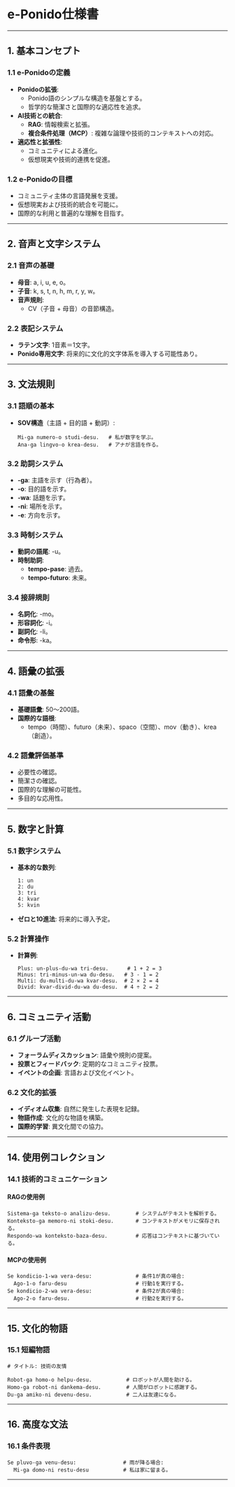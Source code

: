 # e-Ponido仕様書

---

## 1. 基本コンセプト

### 1.1 e-Ponidoの定義
- **Ponidoの拡張**:
  - Ponido語のシンプルな構造を基盤とする。
  - 哲学的な簡潔さと国際的な適応性を追求。
- **AI技術との統合**:
  - **RAG**: 情報検索と拡張。
  - **複合条件処理（MCP）**: 複雑な論理や技術的コンテキストへの対応。
- **適応性と拡張性**:
  - コミュニティによる進化。
  - 仮想現実や技術的連携を促進。

### 1.2 e-Ponidoの目標
- コミュニティ主体の言語発展を支援。
- 仮想現実および技術的統合を可能に。
- 国際的な利用と普遍的な理解を目指す。

---

## 2. 音声と文字システム

### 2.1 音声の基礎
- **母音**: a, i, u, e, o。
- **子音**: k, s, t, n, h, m, r, y, w。
- **音声規則**:
  - CV（子音 + 母音）の音節構造。

### 2.2 表記システム
- **ラテン文字**: 1音素＝1文字。
- **Ponido専用文字**: 将来的に文化的文字体系を導入する可能性あり。

---

## 3. 文法規則

### 3.1 語順の基本
- **SOV構造**（主語 + 目的語 + 動詞）:
  ```eponido
  Mi-ga numero-o studi-desu.   # 私が数字を学ぶ。
  Ana-ga lingvo-o krea-desu.   # アナが言語を作る。
  ```

### 3.2 助詞システム
- **-ga**: 主語を示す（行為者）。
- **-o**: 目的語を示す。
- **-wa**: 話題を示す。
- **-ni**: 場所を示す。
- **-e**: 方向を示す。

### 3.3 時制システム
- **動詞の語尾**: -u。
- **時制助詞**:
  - **tempo-pase**: 過去。
  - **tempo-futuro**: 未来。

### 3.4 接辞規則
- **名詞化**: -mo。
- **形容詞化**: -i。
- **副詞化**: -li。
- **命令形**: -ka。

---

## 4. 語彙の拡張

### 4.1 語彙の基盤
- **基礎語彙**: 50～200語。
- **国際的な語根**:
  - tempo（時間）、futuro（未来）、spaco（空間）、mov（動き）、krea（創造）。

### 4.2 語彙評価基準
- 必要性の確認。
- 簡潔さの確認。
- 国際的な理解の可能性。
- 多目的な応用性。

---

## 5. 数字と計算

### 5.1 数字システム
- **基本的な数列**:
  ```eponido
  1: un
  2: du
  3: tri
  4: kvar
  5: kvin
  ```
- **ゼロと10進法**: 将来的に導入予定。

### 5.2 計算操作
- **計算例**:
  ```eponido
  Plus: un-plus-du-wa tri-desu.      # 1 + 2 = 3
  Minus: tri-minus-un-wa du-desu.   # 3 - 1 = 2
  Multi: du-multi-du-wa kvar-desu.  # 2 × 2 = 4
  Divid: kvar-divid-du-wa du-desu.  # 4 ÷ 2 = 2
  ```

---

## 6. コミュニティ活動

### 6.1 グループ活動
- **フォーラムディスカッション**: 語彙や規則の提案。
- **投票とフィードバック**: 定期的なコミュニティ投票。
- **イベントの企画**: 言語および文化イベント。

### 6.2 文化的拡張
- **イディオム収集**: 自然に発生した表現を記録。
- **物語作成**: 文化的な物語を構築。
- **国際的学習**: 異文化間での協力。

---

## 14. 使用例コレクション

### 14.1 技術的コミュニケーション

#### RAGの使用例
```eponido
Sistema-ga teksto-o analizu-desu.        # システムがテキストを解析する。
Konteksto-ga memoro-ni stoki-desu.       # コンテキストがメモリに保存される。
Respondo-wa konteksto-baza-desu.         # 応答はコンテキストに基づいている。
```

#### MCPの使用例
```eponido
Se kondicio-1-wa vera-desu:              # 条件1が真の場合:
  Ago-1-o faru-desu                      # 行動1を実行する。
Se kondicio-2-wa vera-desu:              # 条件2が真の場合:
  Ago-2-o faru-desu.                     # 行動2を実行する。
```

---

## 15. 文化的物語

### 15.1 短編物語
```eponido
# タイトル: 技術の友情

Robot-ga homo-o helpu-desu.           # ロボットが人間を助ける。
Homo-ga robot-ni dankema-desu.        # 人間がロボットに感謝する。
Du-ga amiko-ni devenu-desu.           # 二人は友達になる。
```

---

## 16. 高度な文法

### 16.1 条件表現
```eponido
Se pluvo-ga venu-desu:               # 雨が降る場合:
  Mi-ga domo-ni restu-desu           # 私は家に留まる。
```

---
